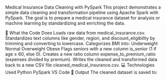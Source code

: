 Medical Insurance Data Cleaning with PySpark
This project demonstrates a simple data cleaning and transformation pipeline using Apache Spark with PySpark. The goal is to prepare a medical insurance dataset for analysis or machine learning by standardizing and enriching the data.

🔧 What the Code Does
Loads raw data from medical_insurance.csv.
Standardizes text columns like gender, region, and discount_eligibility by trimming and converting to lowercase.
Categorizes BMI into:
Underweight
Normal
Overweight
Obese
Flags seniors with a new column is_senior (1 if age ≥ 60, else 0).
Creates a new ratio column expense_to_premium_ratio (expenses divided by premium).
Writes the cleaned and transformed data back to a new CSV file cleaned_medical_insurance.csv.
💻 Technologies Used
Python
PySpark
VS Code
📁 Output
The cleaned dataset is saved to:
